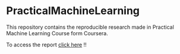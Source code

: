 # PracticalMachineLearning
This repository contains the reproducible research made in Practical Machine Learning Course form Coursera.

To access the report [click here](https://github.com/lglima2015/PracticalMachineLearning/blob/master/Prediction%20Assignment%20Writeup%20Report.md) !!

